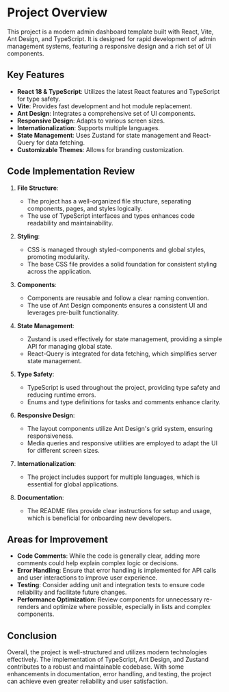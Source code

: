 # Project Overview

This project is a modern admin dashboard template built with React, Vite, Ant Design, and TypeScript. It is designed for rapid development of admin management systems, featuring a responsive design and a rich set of UI components.

## Key Features

- **React 18 & TypeScript**: Utilizes the latest React features and TypeScript for type safety.
- **Vite**: Provides fast development and hot module replacement.
- **Ant Design**: Integrates a comprehensive set of UI components.
- **Responsive Design**: Adapts to various screen sizes.
- **Internationalization**: Supports multiple languages.
- **State Management**: Uses Zustand for state management and React-Query for data fetching.
- **Customizable Themes**: Allows for branding customization.

## Code Implementation Review

1. **File Structure**:
   - The project has a well-organized file structure, separating components, pages, and styles logically.
   - The use of TypeScript interfaces and types enhances code readability and maintainability.

2. **Styling**:
   - CSS is managed through styled-components and global styles, promoting modularity.
   - The base CSS file provides a solid foundation for consistent styling across the application.

3. **Components**:
   - Components are reusable and follow a clear naming convention.
   - The use of Ant Design components ensures a consistent UI and leverages pre-built functionality.

4. **State Management**:
   - Zustand is used effectively for state management, providing a simple API for managing global state.
   - React-Query is integrated for data fetching, which simplifies server state management.

5. **Type Safety**:
   - TypeScript is used throughout the project, providing type safety and reducing runtime errors.
   - Enums and type definitions for tasks and comments enhance clarity.

6. **Responsive Design**:
   - The layout components utilize Ant Design's grid system, ensuring responsiveness.
   - Media queries and responsive utilities are employed to adapt the UI for different screen sizes.

7. **Internationalization**:
   - The project includes support for multiple languages, which is essential for global applications.

8. **Documentation**:
   - The README files provide clear instructions for setup and usage, which is beneficial for onboarding new developers.

## Areas for Improvement

- **Code Comments**: While the code is generally clear, adding more comments could help explain complex logic or decisions.
- **Error Handling**: Ensure that error handling is implemented for API calls and user interactions to improve user experience.
- **Testing**: Consider adding unit and integration tests to ensure code reliability and facilitate future changes.
- **Performance Optimization**: Review components for unnecessary re-renders and optimize where possible, especially in lists and complex components.

## Conclusion

Overall, the project is well-structured and utilizes modern technologies effectively. The implementation of TypeScript, Ant Design, and Zustand contributes to a robust and maintainable codebase. With some enhancements in documentation, error handling, and testing, the project can achieve even greater reliability and user satisfaction.